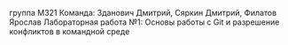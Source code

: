 группа М321
Команда: Зданович Дмитрий, Сяркин Дмитрий, Филатов Ярослав
Лабораторная работа №1: Основы работы с Git и разрешение конфликтов в командной среде
